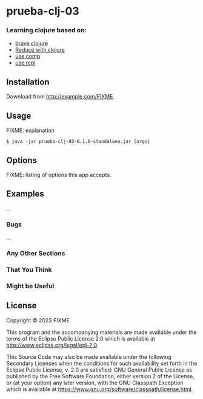# prueba-clj-03

### Learning clojure based on:
* [brave clojure](https://www.braveclojure.com)
* [Reduce with clojure](https://ericnormand.me/article/annotated-clojure-core-reduce)
* [use comp](https://blog.mrhaki.com/2020/05/in-clojure-we-can-use-comp-function-to.html)
* [use repl](https://www.beyondtechnicallycorrect.com/2013/04/14/loading-and-using-namespaces-in-the-clojure-repl/)

## Installation

Download from http://example.com/FIXME.

## Usage

FIXME: explanation

    $ java -jar prueba-clj-03-0.1.0-standalone.jar [args]

## Options

FIXME: listing of options this app accepts.

## Examples

...

### Bugs

...

### Any Other Sections
### That You Think
### Might be Useful

## License

Copyright © 2023 FIXME

This program and the accompanying materials are made available under the
terms of the Eclipse Public License 2.0 which is available at
http://www.eclipse.org/legal/epl-2.0.

This Source Code may also be made available under the following Secondary
Licenses when the conditions for such availability set forth in the Eclipse
Public License, v. 2.0 are satisfied: GNU General Public License as published by
the Free Software Foundation, either version 2 of the License, or (at your
option) any later version, with the GNU Classpath Exception which is available
at https://www.gnu.org/software/classpath/license.html.
